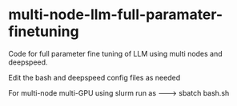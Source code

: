 # multi-node-llm-full-paramater-finetuning

Code for full parameter fine tuning of LLM using multi nodes and deepspeed.

Edit the bash and deepspeed config files as needed

For multi-node multi-GPU using slurm run as ---> sbatch bash.sh
